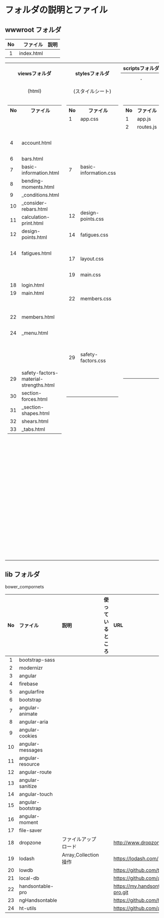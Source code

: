 # フォルダの説明とファイル

## wwwroot フォルダ

|  No  |      ファイル   |        説明      |
|:----:|----------------:|:-----------------|
|   1  |     index.html  |                  |


<nobr>
    <table>
        <tbody>
            <tr>
                <th rowspan="2">viewsフォルダ</th>
                <th rowspan="2">stylesフォルダ</th>
                <th colspan="5" align="left">scriptsフォルダ</th>
                <th rowspan="3">説明</th>
            </tr>
            <tr>
                <th>.</th>
                <th>/configフォルダ</th>
                <th>/controllersフォルダ</th>
                <th>/servicesフォルダ</th>
                <th>/defaultsフォルダ</th>
            </tr>
            <tr>
                <td align="center">(html)</td>
                <td align="center">(スタイルシート)</td>
                <td align="center">&nbsp;</td>
                <td align="center">(デザイン定義)</td>
                <td align="center">(デザインへの結びつけ)</td>
                <td align="center">(データ操作・作成)</td>
                <td align="center">(入力補助の項目定義)</td>
            </tr>
            <tr>
                <td valign="top">
                    <table>
                        <tbody>
                            <tr><th>No</th><th>ファイル</th></tr>
                            <tr><td>&nbsp;</td><td>&nbsp;</td></tr>
                            <tr><td>&nbsp;</td><td>&nbsp;</td></tr>
                            <tr><td>&nbsp;</td><td>&nbsp;</td></tr>
                            <tr><td>4</td><td>account.html</td></tr>
                            <tr><td>&nbsp;</td><td>&nbsp;</td></tr>
                            <tr><td>6</td><td>bars.html</td></tr>
                            <tr><td>7</td><td>basic&#045;information.html</td></tr>
                            <tr><td>8</td><td>bending&#045;moments.html</td></tr>
                            <tr><td>9</td><td>_conditions.html</td></tr>
                            <tr><td>10</td><td>_consider&#045;rebars.html</td></tr>
                            <tr><td>11</td><td>calculation&#045;print.html</td></tr>
                            <tr><td>12</td><td>design&#045;points.html</td></tr>
                            <tr><td>&nbsp;</td><td>&nbsp;</td></tr>
                            <tr><td>14</td><td>fatigues.html</td></tr>
                            <tr><td>&nbsp;</td><td>&nbsp;</td></tr>
                            <tr><td>&nbsp;</td><td>&nbsp;</td></tr>
                            <tr><td>&nbsp;</td><td>&nbsp;</td></tr>
                            <tr><td>18</td><td>login.html</td></tr>
                            <tr><td>19</td><td>main.html</td></tr>
                            <tr><td>&nbsp;</td><td>&nbsp;</td></tr>
                            <tr><td>&nbsp;</td><td>&nbsp;</td></tr>
                            <tr><td>22</td><td>members.html</td></tr>
                            <tr><td>&nbsp;</td><td>&nbsp;</td></tr>
                            <tr><td>24</td><td>_menu.html</td></tr>
                            <tr><td>&nbsp;</td><td>&nbsp;</td></tr>
                            <tr><td>&nbsp;</td><td>&nbsp;</td></tr>
                            <tr><td>&nbsp;</td><td>&nbsp;</td></tr>
                            <tr><td>&nbsp;</td><td>&nbsp;</td></tr>
                            <tr><td>29</td><td>safety&#045;factors&#045;material&#045;strengths.html</td></tr>
                            <tr><td>30</td><td>section&#045;forces.html</td></tr>
                            <tr><td>31</td><td>_section&#045;shapes.html</td></tr>
                            <tr><td>32</td><td>shears.html</td></tr>
                            <tr><td>33</td><td>_tabs.html</td></tr>
                        </tbody>
                    </table>
                </td>
                <td valign="top">
                    <table>
                        <tbody>
                            <tr><th>No</th><th>ファイル</th></tr>
                            <tr><td>1</td><td>app.css</td></tr>
                            <tr><td>&nbsp;</td><td>&nbsp;</td></tr>
                            <tr><td>&nbsp;</td><td>&nbsp;</td></tr>
                            <tr><td>&nbsp;</td><td>&nbsp;</td></tr>
                            <tr><td>&nbsp;</td><td>&nbsp;</td></tr>
                            <tr><td>&nbsp;</td><td>&nbsp;</td></tr>
                            <tr><td>7</td><td>basic&#045;information.css</td></tr>
                            <tr><td>&nbsp;</td><td>&nbsp;</td></tr>
                            <tr><td>&nbsp;</td><td>&nbsp;</td></tr>
                            <tr><td>&nbsp;</td><td>&nbsp;</td></tr>
                            <tr><td>&nbsp;</td><td>&nbsp;</td></tr>
                            <tr><td>12</td><td>design&#045;points.css</td></tr>
                            <tr><td>&nbsp;</td><td>&nbsp;</td></tr>
                            <tr><td>14</td><td>fatigues.css</td></tr>
                            <tr><td>&nbsp;</td><td>&nbsp;</td></tr>
                            <tr><td>&nbsp;</td><td>&nbsp;</td></tr>
                            <tr><td>17</td><td>layout.css</td></tr>
                            <tr><td>&nbsp;</td><td>&nbsp;</td></tr>
                            <tr><td>19</td><td>main.css</td></tr>
                            <tr><td>&nbsp;</td><td>&nbsp;</td></tr>
                            <tr><td>&nbsp;</td><td>&nbsp;</td></tr>
                            <tr><td>22</td><td>members.css</td></tr>
                            <tr><td>&nbsp;</td><td>&nbsp;</td></tr>
                            <tr><td>&nbsp;</td><td>&nbsp;</td></tr>
                            <tr><td>&nbsp;</td><td>&nbsp;</td></tr>
                            <tr><td>&nbsp;</td><td>&nbsp;</td></tr>
                            <tr><td>&nbsp;</td><td>&nbsp;</td></tr>
                            <tr><td>&nbsp;</td><td>&nbsp;</td></tr>
                            <tr><td>29</td><td>safety&#045;factors.css</td></tr>
                            <tr><td>&nbsp;</td><td>&nbsp;</td></tr>
                            <tr><td>&nbsp;</td><td>&nbsp;</td></tr>
                            <tr><td>&nbsp;</td><td>&nbsp;</td></tr>
                            <tr><td>&nbsp;</td><td>&nbsp;</td></tr>
                        </tbody>
                    </table>
                </td>
                <td valign="top">
                    <table>
                        <tbody>
                            <tr><th>No</th><th>ファイル</th></tr>
                            <tr><td>1</td><td>app.js</td></tr>
                            <tr><td>2</td><td>routes.js</td></tr>
                            <tr><td>&nbsp;</td><td>&nbsp;&nbsp;&nbsp;&nbsp;&nbsp;&nbsp;&nbsp;&nbsp;&nbsp;&nbsp;&nbsp;&nbsp;&nbsp;</td></tr>
                            <tr><td>&nbsp;</td><td>&nbsp;</td></tr>
                            <tr><td>&nbsp;</td><td>&nbsp;</td></tr>
                            <tr><td>&nbsp;</td><td>&nbsp;</td></tr>
                            <tr><td>&nbsp;</td><td>&nbsp;</td></tr>
                            <tr><td>&nbsp;</td><td>&nbsp;</td></tr>
                            <tr><td>&nbsp;</td><td>&nbsp;</td></tr>
                            <tr><td>&nbsp;</td><td>&nbsp;</td></tr>
                            <tr><td>&nbsp;</td><td>&nbsp;</td></tr>
                            <tr><td>&nbsp;</td><td>&nbsp;</td></tr>
                            <tr><td>&nbsp;</td><td>&nbsp;</td></tr>
                            <tr><td>&nbsp;</td><td>&nbsp;</td></tr>
                            <tr><td>&nbsp;</td><td>&nbsp;</td></tr>
                            <tr><td>&nbsp;</td><td>&nbsp;</td></tr>
                            <tr><td>&nbsp;</td><td>&nbsp;</td></tr>
                            <tr><td>&nbsp;</td><td>&nbsp;</td></tr>
                            <tr><td>&nbsp;</td><td>&nbsp;</td></tr>
                            <tr><td>&nbsp;</td><td>&nbsp;</td></tr>
                            <tr><td>&nbsp;</td><td>&nbsp;</td></tr>
                            <tr><td>&nbsp;</td><td>&nbsp;</td></tr>
                            <tr><td>&nbsp;</td><td>&nbsp;</td></tr>
                            <tr><td>&nbsp;</td><td>&nbsp;</td></tr>
                            <tr><td>&nbsp;</td><td>&nbsp;</td></tr>
                            <tr><td>&nbsp;</td><td>&nbsp;</td></tr>
                            <tr><td>&nbsp;</td><td>&nbsp;</td></tr>
                            <tr><td>&nbsp;</td><td>&nbsp;</td></tr>
                            <tr><td>&nbsp;</td><td>&nbsp;</td></tr>
                            <tr><td>&nbsp;</td><td>&nbsp;</td></tr>
                            <tr><td>&nbsp;</td><td>&nbsp;</td></tr>
                            <tr><td>&nbsp;</td><td>&nbsp;</td></tr>
                            <tr><td>&nbsp;</td><td>&nbsp;</td></tr>
                        </tbody>
                    </table>
                </td>
                <td valign="top">
                    <table>
                        <tbody>
                            <tr><th>No</th><th>ファイル</th></tr>
                            <tr><td>&nbsp;</td><td>&nbsp;</td></tr>
                            <tr><td>&nbsp;</td><td>&nbsp;</td></tr>
                            <tr><td>&nbsp;</td><td>&nbsp;</td></tr>
                            <tr><td>&nbsp;</td><td>&nbsp;</td></tr>
                            <tr><td>5</td><td>app.config.js</td></tr>
                            <tr><td>6</td><td>bar.config.js</td></tr>
                            <tr><td>7</td><td>basic&#045;information.config.js</td></tr>
                            <tr><td>8</td><td>bending&#045;moment.config.js</td></tr>
                            <tr><td>&nbsp;</td><td>&nbsp;</td></tr>
                            <tr><td>&nbsp;</td><td>&nbsp;</td></tr>
                            <tr><td>11</td><td>calculation&#045;print.config.js</td></tr>
                            <tr><td>12</td><td>design&#045;point.config.js</td></tr>
                            <tr><td>&nbsp;</td><td>&nbsp;</td></tr>
                            <tr><td>14</td><td>fatigue.config.js</td></tr>
                            <tr><td>&nbsp;</td><td>&nbsp;</td></tr>
                            <tr><td>16</td><td>group.config.js</td></tr>
                            <tr><td>&nbsp;</td><td>&nbsp;</td></tr>
                            <tr><td>&nbsp;</td><td>&nbsp;</td></tr>
                            <tr><td>&nbsp;</td><td>&nbsp;</td></tr>
                            <tr><td>20</td><td></td></tr>
                            <tr><td>21</td><td>material&#045;strength&#045;rest.config.js</td></tr>
                            <tr><td>22</td><td>member.config.js</td></tr>
                            <tr><td>23</td><td>member&#045;section.config.js</td></tr>
                            <tr><td>&nbsp;</td><td>&nbsp;</td></tr>
                            <tr><td>25</td><td>msg.config.js</td></tr>
                            <tr><td>&nbsp;</td><td>&nbsp;</td></tr>
                            <tr><td>&nbsp;</td><td>&nbsp;</td></tr>
                            <tr><td>&nbsp;</td><td>&nbsp;</td></tr>
                            <tr><td>29</td><td>safety&#045;factor.config.js</td></tr>
                            <tr><td>&nbsp;</td><td>&nbsp;</td></tr>
                            <tr><td>&nbsp;</td><td>&nbsp;</td></tr>
                            <tr><td>32</td><td>shear.config.js</td></tr>
                            <tr><td>&nbsp;</td><td>&nbsp;</td></tr>
                        </tbody>
                    </table>
                </td>
                <td valign="top">
                    <table>
                        <tbody>
                            <tr><th>No</th><th>ファイル</th></tr>
                            <tr><td>&nbsp;</td><td>&nbsp;</td></tr>
                            <tr><td>&nbsp;</td><td>&nbsp;</td></tr>
                            <tr><td>&nbsp;</td><td>&nbsp;</td></tr>
                            <tr><td>4</td><td>account.js</td></tr>
                            <tr><td>&nbsp;</td><td>&nbsp;</td></tr>
                            <tr><td>6</td><td>bars.js</td></tr>
                            <tr><td>7</td><td>basic&#045;information.js</td></tr>
                            <tr><td>8</td><td>bending&#045;moments.js</td></tr>
                            <tr><td>&nbsp;</td><td>&nbsp;</td></tr>
                            <tr><td>&nbsp;</td><td>&nbsp;</td></tr>
                            <tr><td>11</td><td>calculation&#045;print.js</td></tr>
                            <tr><td>12</td><td>design&#045;points.js</td></tr>
                            <tr><td>&nbsp;</td><td>&nbsp;</td></tr>
                            <tr><td>14</td><td>fatigues.js</td></tr>
                            <tr><td>&nbsp;</td><td>&nbsp;</td></tr>
                            <tr><td>16</td><td>groups.js</td></tr>
                            <tr><td>&nbsp;</td><td>&nbsp;</td></tr>
                            <tr><td>18</td><td>login.js</td></tr>
                            <tr><td>19</td><td>main.js</td></tr>
                            <tr><td>&nbsp;</td><td>&nbsp;</td></tr>
                            <tr><td>&nbsp;</td><td>&nbsp;</td></tr>
                            <tr><td>22</td><td>members.js</td></tr>
                            <tr><td>&nbsp;</td><td>&nbsp;</td></tr>
                            <tr><td>24</td><td>menu.js</td></tr>
                            <tr><td>&nbsp;</td><td>&nbsp;</td></tr>
                            <tr><td>&nbsp;</td><td>&nbsp;</td></tr>
                            <tr><td>&nbsp;</td><td>&nbsp;</td></tr>
                            <tr><td>&nbsp;</td><td>&nbsp;</td></tr>
                            <tr><td>29</td><td>safety&#045;factors&#045;material&#045;strengths.js</td></tr>
                            <tr><td>30</td><td>section&#045;forces.js</td></tr>
                            <tr><td>&nbsp;</td><td>&nbsp;</td></tr>
                            <tr><td>32</td><td>shears.js</td></tr>
                            <tr><td>33</td><td>tabs.js</td></tr>
                        </tbody>
                    </table>
                </td>
                <td valign="top">
                    <table>
                        <tbody>
                            <tr><th>No</th><th>ファイル</th></tr>
                            <tr><td>&nbsp;</td><td>&nbsp;</td></tr>
                            <tr><td>&nbsp;</td><td>&nbsp;</td></tr>
                            <tr><td>3</td><td>auth.js</td></tr>
                            <tr><td>&nbsp;</td><td>&nbsp;</td></tr>
                            <tr><td>&nbsp;</td><td>&nbsp;</td></tr>
                            <tr><td>6</td><td>bar.js</td></tr>
                            <tr><td>7</td><td>basic&#045;information.js</td></tr>
                            <tr><td>8</td><td>bending&#045;moment.js</td></tr>
                            <tr><td>&nbsp;</td><td>&nbsp;</td></tr>
                            <tr><td>&nbsp;</td><td>&nbsp;</td></tr>
                            <tr><td>11</td><td>calculation&#045;print.js</td></tr>
                            <tr><td>12</td><td>design&#045;point.js</td></tr>
                            <tr><td>&nbsp;</td><td>&nbsp;</td></tr>
                            <tr><td>14</td><td>fatigue.js</td></tr>
                            <tr><td>15</td><td>group.js</td></tr>
                            <tr><td>&nbsp;</td><td>&nbsp;</td></tr>
                            <tr><td>&nbsp;</td><td>&nbsp;</td></tr>
                            <tr><td>&nbsp;</td><td>&nbsp;</td></tr>
                            <tr><td>&nbsp;</td><td>&nbsp;</td></tr>
                            <tr><td>20</td><td>material&#045;strength.js</td></tr>
                            <tr><td>21</td><td>material&#045;strength&#045;rest.js</td></tr>
                            <tr><td>22</td><td>member.js</td></tr>
                            <tr><td>&nbsp;</td><td>&nbsp;</td></tr>
                            <tr><td>&nbsp;</td><td>&nbsp;</td></tr>
                            <tr><td>&nbsp;</td><td>&nbsp;</td></tr>
                            <tr><td>26</td><td>rcnonlinear.js</td></tr>
                            <tr><td>&nbsp;</td><td>&nbsp;</td></tr>
                            <tr><td>&nbsp;</td><td>&nbsp;</td></tr>
                            <tr><td>29</td><td>safety&#045;factor.js</td></tr>
                            <tr><td>&nbsp;</td><td>&nbsp;</td></tr>
                            <tr><td>&nbsp;</td><td>&nbsp;</td></tr>
                            <tr><td>32</td><td>shear.js</td></tr>
                            <tr><td>&nbsp;</td><td>&nbsp;</td></tr>
                        </tbody>
                    </table>
                </td>
                <td valign="top">
                    <table>
                        <tbody>
                            <tr><th>No</th><th>ファイル</th></tr>
                            <tr><td>&nbsp;</td><td>&nbsp;</td></tr>
                            <tr><td>&nbsp;</td><td>&nbsp;</td></tr>
                            <tr><td>&nbsp;</td><td>&nbsp;</td></tr>
                            <tr><td>&nbsp;</td><td>&nbsp;</td></tr>
                            <tr><td>5</td><td>bar.defaults.js</td></tr>
                            <tr><td>&nbsp;</td><td>&nbsp;</td></tr>
                            <tr><td>&nbsp;</td><td>&nbsp;</td></tr>
                            <tr><td>8</td><td>bending&#045;moment.defaults.js</td></tr>
                            <tr><td>9</td><td>condition.defaults.js</td></tr>
                            <tr><td>10</td><td>consider&#045;rebar.defaults.js</td></tr>
                            <tr><td>&nbsp;</td><td>&nbsp;</td></tr>
                            <tr><td>12</td><td>design&#045;point.defaults.js</td></tr>
                            <tr><td>13</td><td>design&#045;point&#045;name.defaults.js</td></tr>
                            <tr><td>14</td><td>fatigue.defaults.js</td></tr>
                            <tr><td>15</td><td>group.defaults.js</td></tr>
                            <tr><td>&nbsp;</td><td>&nbsp;</td></tr>
                            <tr><td>&nbsp;</td><td>&nbsp;</td></tr>
                            <tr><td>&nbsp;</td><td>&nbsp;</td></tr>
                            <tr><td>&nbsp;</td><td>&nbsp;</td></tr>
                            <tr><td>20</td><td>material&#045;strength.defaults.js</td></tr>
                            <tr><td>&nbsp;</td><td>&nbsp;</td></tr>
                            <tr><td>22</td><td>member.defaults.js</td></tr>
                            <tr><td>&nbsp;</td><td>&nbsp;</td></tr>
                            <tr><td>&nbsp;</td><td>&nbsp;</td></tr>
                            <tr><td>&nbsp;</td><td>&nbsp;</td></tr>
                            <tr><td>&nbsp;</td><td>&nbsp;</td></tr>
                            <tr><td>27</td><td>rebar&#045;side.bar.defaults.js</td></tr>
                            <tr><td>28</td><td>rebar&#045;side.fatigue.defaults.js</td></tr>
                            <tr><td>29</td><td>safety&#045;factor.defaults.js</td></tr>
                            <tr><td>&nbsp;</td><td>&nbsp;</td></tr>
                            <tr><td>31</td><td>section&#045;shape.defaults.js</td></tr>
                            <tr><td>32</td><td>shear.defaults.js</td></tr>
                            <tr><td>&nbsp;</td><td>&nbsp;</td></tr>
                        </tbody>
                    </table>
                </td>
                <td valign="top">
                    <table>
                        <tbody>
                            <tr><th>&nbsp;</th></tr>
                            <tr><td>&nbsp;</td></tr>
                            <tr><td>&nbsp;</td></tr>
                            <tr><td>&nbsp;</td></tr>
                            <tr><td>&nbsp;</td></tr>
                            <tr><td>&nbsp;</td></tr>
                            <tr><td>鉄筋配置</td></tr>
                            <tr><td>基本データ</td></tr>
                            <tr><td>bending&#045;moment*</td></tr>
                            <tr><td>&nbsp;</td></tr>
                            <tr><td>&nbsp;</td></tr>
                            <tr><td>計算・印刷</td></tr>
                            <tr><td>算出点</td></tr>
                            <tr><td>&nbsp;</td></tr>
                            <tr><td>疲労データ</td></tr>
                            <tr><td>部材・断面のグループNoと部材名</td></tr>
                            <tr><td>&nbsp;</td></tr>
                            <tr><td>&nbsp;</td></tr>
                            <tr><td>&nbsp;</td></tr>
                            <tr><td>&nbsp;</td></tr>
                            <tr><td>安全係数・材料強度の材料強度</td></tr>
                            <tr><td>安全係数・材料強度の材料の基本情報</td></tr>
                            <tr><td>部材・断面</td></tr>
                            <tr><td>部材・断面のグループNo以外</td></tr>
                            <tr><td>&nbsp;</td></tr>
                            <tr><td>&nbsp;</td></tr>
                            <tr><td>&nbsp;</td></tr>
                            <tr><td>&nbsp;</td></tr>
                            <tr><td>&nbsp;</td></tr>
                            <tr><td>安全係数・材料強度</td></tr>
                            <tr><td>断面力</td></tr>
                            <tr><td>&nbsp;</td></tr>
                            <tr><td>断面力のせん断照査</td></tr>
                            <tr><td>&nbsp;</td></tr>
                        </tbody>
                    </table>
                </td>
            </tr>
        </tbody>
    </table>
</nobr>


## lib フォルダ

bower_compornets

|  No  |      ファイル      |           説明        | 使っているところ |        URL                                                     |
|:----:|:-------------------|:----------------------|:-----------------|:---------------------------------------------------------------|
|   1  |  bootstrap-sass    |                       |                  |                                                                |
|   2  |  modernizr         |                       |                  |                                                                |
|   3  |  angular           |                       |                  |                                                                |
|   4  |  firebase          |                       |                  |                                                                |
|   5  |  angularfire       |                       |                  |                                                                |
|   6  |  bootstrap         |                       |                  |                                                                |
|   7  |  angular-animate   |                       |                  |                                                                |
|   8  |  angular-aria      |                       |                  |                                                                |
|   9  |  angular-cookies   |                       |                  |                                                                |
|  10  |  angular-messages  |                       |                  |                                                                |
|  11  |  angular-resource  |                       |                  |                                                                |
|  12  |  angular-route     |                       |                  |                                                                |
|  13  |  angular-sanitize  |                       |                  |                                                                |
|  14  |  angular-touch     |                       |                  |                                                                |
|  15  |  angular-bootstrap |                       |                  |                                                                |
|  16  |  angular-moment    |                       |                  |                                                                |
|  17  |  file-saver        |                       |                  |                                                                |
|  18  |  dropzone          | ファイルアップロード  |                  | http://www.dropzonejs.com/                                     |
|  19  |  lodash            | Array,Collection 操作 |                  | https://lodash.com/                                            |
|  20  |  lowdb             |                       |                  | https://github.com/typicode/lowdb                              |
|  21  |  local-db          |                       |                  | https://github.com/a311cb/local-db                             |
|  22  |  handsontable-pro  |                       |                  | https://my.handsontable.com/handsontable/handsontable-pro.git  |
|  23  |  ngHandsontable    |                       |                  | https://github.com/handsontable/ngHandsontable                 |
|  24  |  ht-utils          |                       |                  | https://github.com/a311cb/ht-utils                             |
